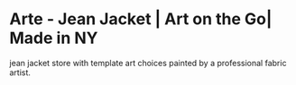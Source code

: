 # Arte - Jean Jacket | Art on the Go| Made in NY
jean jacket store with template art choices painted by a professional fabric artist.
